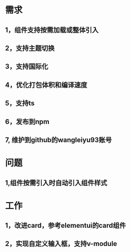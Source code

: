# 需求
## 1，组件支持按需加载或整体引入
## 2，支持主题切换
## 3，支持国际化
## 4，优化打包体积和编译速度
## 5，支持ts
## 6，发布到npm
## 7, 维护到github的wangleiyu93账号


# 问题
## 1,组件按需引入时自动引入组件样式

# 工作
## 1，改进card，参考elementui的card组件
## 2，实现自定义输入框，支持v-module